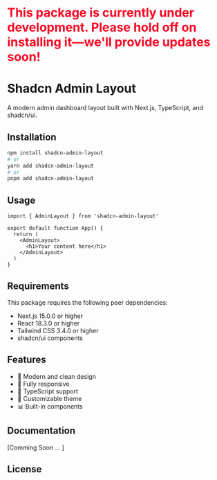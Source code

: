 <h1 style="color: #fc0324">This package is currently under development. Please hold off on installing it—we'll provide updates soon!</h1>


# Shadcn Admin Layout

A modern admin dashboard layout built with Next.js, TypeScript, and shadcn/ui.

## Installation

```bash
npm install shadcn-admin-layout
# or
yarn add shadcn-admin-layout
# or
pnpm add shadcn-admin-layout
```

## Usage

```tsx
import { AdminLayout } from 'shadcn-admin-layout'

export default function App() {
  return (
    <AdminLayout>
      <h1>Your content here</h1>
    </AdminLayout>
  )
}
```

## Requirements

This package requires the following peer dependencies:

- Next.js 15.0.0 or higher
- React 18.3.0 or higher
- Tailwind CSS 3.4.0 or higher
- shadcn/ui components

## Features

- 🎨 Modern and clean design
- 📱 Fully responsive
- 🎯 TypeScript support
- 🎨 Customizable theme
- 📊 Built-in components

## Documentation

[Comming Soon ... ]

## License
